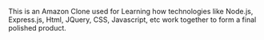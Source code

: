 This is an Amazon Clone used for Learning how technologies like Node.js, Express.js, Html, JQuery, CSS, Javascript, etc work together to form a final polished product. 
